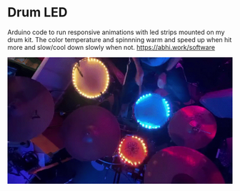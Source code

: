 # Drum LED
Arduino code to run responsive animations with led strips mounted on my drum kit. The color temperature and spinnning warm and speed up when hit more and slow/cool down slowly when not.
https://abhi.work/software

![image](https://github.com/avelaga/drum-led/blob/master/example.gif)
